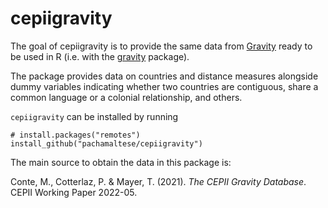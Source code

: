 # cepiigravity

<!-- badges: start -->
<!-- badges: end -->

The goal of cepiigravity is to provide the same data from [Gravity](http://www.cepii.fr/CEPII/en/bdd_modele/bdd_modele_item.asp?id=8) 
ready to be used in R (i.e. with the [gravity](https://pacha.dev/gravity) 
package).

The package provides data on countries and distance measures alongside dummy 
variables indicating whether two countries are contiguous, share a common 
language or a colonial relationship, and others.

`cepiigravity` can be installed by running

```
# install.packages("remotes")
install_github("pachamaltese/cepiigravity")
```

The main source to obtain the data in this package is:

Conte, M., Cotterlaz, P. & Mayer, T. (2021). *The CEPII Gravity Database*. CEPII Working Paper 2022-05.
